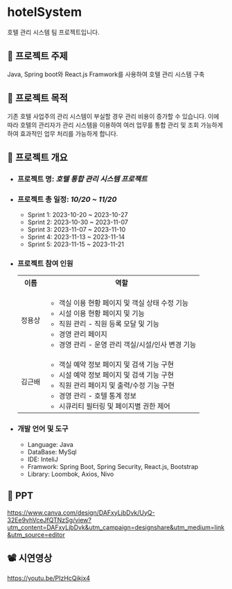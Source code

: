 # hotelSystem
호텔 관리 시스템 팀 프로젝트입니다. 

## 📌 프로젝트 주제
Java, Spring boot와 React.js Framwork를 사용하여 호텔 관리 시스템 구축

## 📌 프로젝트 목적
기존 호텔 사업주의 관리 시스템이 부실할 경우 관리 비용이 증가할 수 있습니다.
이에 따라 호텔의 관리자가 관리 시스템을 이용하여 여러 업무를 통합 관리 및 조회 가능하게 하여 
효과적인 업무 처리를 가능하게 합니다.

## 📗 프로젝트 개요

- ### **프로젝트 명:** ***호텔 통합 관리 시스템 프로젝트***
  
- ### **프로젝트 총 일정:** ***10/20 ~ 11/20***
    - Sprint 1: 2023-10-20 ~ 2023-10-27
    - Sprint 2: 2023-10-30 ~ 2023-11-07
    - Sprint 3: 2023-11-07 ~ 2023-11-10
    - Sprint 4: 2023-11-13 ~ 2023-11-14
    - Sprint 5: 2023-11-15 ~ 2023-11-21
      
- ### **프로젝트 참여 인원**
  <table>
    <tr>
      <th>이름</th>
      <th>
        역할
      </th>
    </tr>
    <tr>
      <td>정용상</td>
      <td>
         <ul>
          <li>객실 이용 현황 페이지 및 객실 상태 수정 기능</li>
          <li>시설 이용 현황 페이지 및 기능</li>
          <li>직원 관리 - 직원 등록 모달 및 기능</li>
          <li>경영 관리 페이지</li>
          <li>경영 관리 - 운영 관리 객실/시설/인사 변경 기능</li>
        </ul>
      </td>
    </tr>
    <tr>
      <td>김근배</td>
      <td>
         <ul>
          <li> 객실 예약 정보 페이지 및 검색 기능 구현</li>
          <li>시설 예약 정보 페이지 및 검색 기능 구현</li>
          <li>직원 관리 페이지 및 출력/수정 기능 구현</li>
          <li>경영 관리 - 호텔 통계 정보</li>
          <li>시큐리티 필터링 및 페이지별 권한 제어</li>
        </ul>
      </td>
    </tr>
  </table>
  
- ### **개발 언어 및 도구**
  
  - Language: Java
  - DataBase: MySql
  - IDE: InteliJ
  - Framwork: Spring Boot, Spring Security, React.js, Bootstrap
  - Library: Loombok, Axios, Nivo

## 📑 PPT
https://www.canva.com/design/DAFxyLjbDvk/UyQ-32Ee9vhVceJfQTNzSg/view?utm_content=DAFxyLjbDvk&utm_campaign=designshare&utm_medium=link&utm_source=editor

## 📽️ 시연영상
https://youtu.be/PIzHcQikjx4
